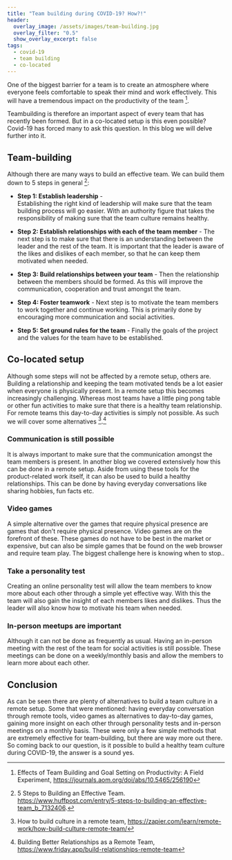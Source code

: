 ```yaml
---
title: "Team building during COVID-19? How?!"
header:
  overlay_image: /assets/images/team-building.jpg
  overlay_filter: "0.5"
  show_overlay_excerpt: false
tags:
  - covid-19
  - team building
  - co-located
---
```

One of the biggest barrier for a team is to create an atmosphere where everyone feels comfortable to speak their mind and work effectively.
This will have a tremendous impact on the productivity of the team [^team-build-effect]. 

Teambuilding is therefore an important aspect of every team that has recently been formed. But in a co-located setup is this even possible?
Covid-19 has forced many to ask this question. In this blog we will delve further into it.


## Team-building 
Although there are many ways to build an effective team. We can build them down to 5 steps in general [^5-steps]:

* **Step 1: Establish leadership** -  
Establishing the right kind of leadership will make sure that the team building process will go easier.
With an authority figure that takes the responsibility of making sure that the team culture remains healthy.

* **Step 2: Establish relationships with each of the team member** -
The next step is to make sure that there is an understanding between the leader and the rest of the team. It is important that the leader is aware of the likes and dislikes of each member, so that he can keep them motivated when needed.

* **Step 3: Build relationships between your team** -
Then the relationship between the members should be formed. As this will improve the communication, cooperation and trust amongst the team.

* **Step 4: Foster teamwork** -
Next step is to motivate the team members to work together and continue working. This is primarily done by encouraging more communication and social activities. 

* **Step 5: Set ground rules for the team** -
Finally the goals of the project and the values for the team have to be established. 

## Co-located setup
Although some steps will not be affected by a remote setup, others are. Building a relationship and keeping the team motivated tends be a lot easier when everyone is physically present.
In a remote setup this becomes increasingly challenging. Whereas most teams have a little ping pong table or other fun activities to make sure that there is a healthy team relationship.
For remote teams this day-to-day activities is simply not possible. As such we will cover some alternatives [^methods-remote].[^relationship]

### Communication is still possible
It is always important to make sure that the communication amongst the team members is present. In another blog we covered extensively how this can be done in a remote setup. 
Aside from using these tools for the product-related work itself, it can also be used to build a healthy relationships. This can be done by having everyday conversations like sharing hobbies, fun facts etc.

### Video games 
A simple alternative over the games that require physical presence are games that don't require physical presence. Video games are on the forefront of these.
These games do not have to be best in the market or expensive, but can also be simple games that be found on the web browser and require team play. 
The biggest challenge here is knowing when to stop..

### Take a personality test
Creating an online personality test will allow the team members to know more about each other through a simple yet effective way.
With this the team will also gain the insight of each members likes and dislikes. Thus the leader will also know how to motivate his team when needed.

### In-person meetups are important
Although it can not be done as frequently as usual. Having an in-person meeting with the rest of the team for social activities is still possible. 
These meetings can be done on a weekly/monthly basis and allow the members to learn more about each other. 

## Conclusion 
As can be seen there are plenty of alternatives to build a team culture in a remote setup. Some that were mentioned: having everyday conversation through remote tools, 
video games as alternatives to day-to-day games, gaining more insight on each other through personality tests and in-person meetings on a monthly basis. 
These were only a few simple methods that are extremely effective for team-building, but there are way more out there. 
So coming back to our question, is it possible to build a healthy team culture during COVID-19, the answer is a sound yes.


[^5-steps]: 5 Steps to Building an Effective Team. https://www.huffpost.com/entry/5-steps-to-building-an-effective-team_b_7132406.
[^team-build-effect]: Effects of Team Building and Goal Setting on Productivity: A Field Experiment, https://journals.aom.org/doi/abs/10.5465/256190
[^methods-remote]: How to build culture in a remote team, https://zapier.com/learn/remote-work/how-build-culture-remote-team/
[^relationship]: Building Better Relationships as a Remote Team, https://www.friday.app/build-relationships-remote-team